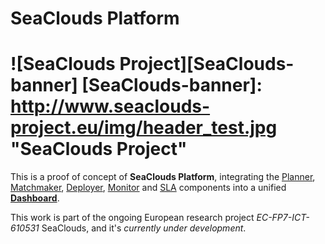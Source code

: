 SeaClouds Platform
==================
![SeaClouds Project][SeaClouds-banner]
[SeaClouds-banner]: http://www.seaclouds-project.eu/img/header_test.jpg  "SeaClouds Project"
==================
This is a proof of concept of **SeaClouds Platform**, integrating the [Planner](../planner-branch/planner/), [Matchmaker](../planner-branch/planner/matchmaker/), [Deployer](./deployer/), [Monitor](./monitor/) and [SLA](https://github.com/SeaCloudsEU/sla-core/) components into a unified [**Dashboard**](./dashboard/).

This work is part of the ongoing European research project *EC-FP7-ICT-610531* SeaClouds, and it's *currently under development*.
